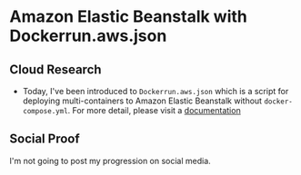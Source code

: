 # Amazon Elastic Beanstalk with Dockerrun.aws.json

## Cloud Research
- Today, I've been introduced to `Dockerrun.aws.json` which is a script for deploying multi-containers to Amazon Elastic Beanstalk without `docker-compose.yml`. For more detail, please visit a [documentation](https://docs.aws.amazon.com/elasticbeanstalk/latest/dg/create_deploy_docker_v2config.html)

## Social Proof
I'm not going to post my progression on social media.